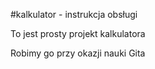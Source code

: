 #kalkulator - instrukcja obsługi

To jest prosty projekt kalkulatora

Robimy go przy okazji nauki Gita